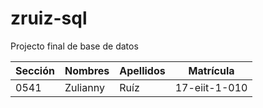# zruiz-sql
Projecto final de base de datos

| Sección | Nombres  | Apellidos | Matrícula     |
|---------|----------|-----------|---------------|
| 0541    | Zulianny | Ruíz      | 17-eiit-1-010 |
